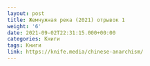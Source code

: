 ```yaml
---
layout: post
title: Жемчужная река (2021) отрывок 1
weight: '6'
date: 2021-09-02T22:31:15.000+00:00
categories: Книги
tags: Книги
link: https://knife.media/chinese-anarchism/
---
```

